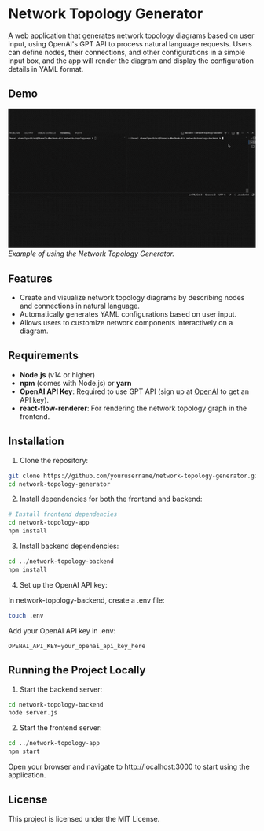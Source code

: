 # Network Topology Generator

A web application that generates network topology diagrams based on user input, using OpenAI's GPT API to process natural language requests. Users can define nodes, their connections, and other configurations in a simple input box, and the app will render the diagram and display the configuration details in YAML format.

## Demo

![Demo GIF](./app_demo.gif)  
*Example of using the Network Topology Generator.*

## Features

- Create and visualize network topology diagrams by describing nodes and connections in natural language.
- Automatically generates YAML configurations based on user input.
- Allows users to customize network components interactively on a diagram.

## Requirements

- **Node.js** (v14 or higher)
- **npm** (comes with Node.js) or **yarn**
- **OpenAI API Key**: Required to use GPT API (sign up at [OpenAI](https://openai.com/) to get an API key).
- **react-flow-renderer**: For rendering the network topology graph in the frontend.

## Installation

1. Clone the repository:
```bash
git clone https://github.com/yourusername/network-topology-generator.git
cd network-topology-generator
```

2. Install dependencies for both the frontend and backend:
```bash
# Install frontend dependencies
cd network-topology-app
npm install
```

3. Install backend dependencies:
```bash
cd ../network-topology-backend
npm install
```

4. Set up the OpenAI API key:

In network-topology-backend, create a .env file:
```bash
touch .env
```

Add your OpenAI API key in .env:
```
OPENAI_API_KEY=your_openai_api_key_here
```

## Running the Project Locally

1. Start the backend server:

```bash
cd network-topology-backend
node server.js
```

2. Start the frontend server:

```bash
cd ../network-topology-app
npm start
```

Open your browser and navigate to http://localhost:3000 to start using the application.


## License

This project is licensed under the MIT License.



